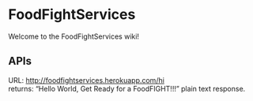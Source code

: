 FoodFightServices
=================



Welcome to the FoodFightServices wiki!

APIs
----

URL: http://foodfightservices.herokuapp.com/hi  
returns: “Hello World, Get Ready for a FoodFIGHT!!!” plain text response.
